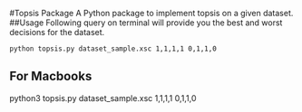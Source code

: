 #Topsis Package
A Python package to implement topsis on a given dataset.
##Usage
Following query on terminal will provide you the best and worst decisions for the dataset.
```
python topsis.py dataset_sample.xsc 1,1,1,1 0,1,1,0
```
## For Macbooks
python3 topsis.py dataset_sample.xsc 1,1,1,1 0,1,1,0

